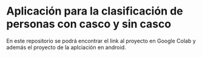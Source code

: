 # Aplicación para la clasificación de personas con casco y sin casco

En este repositorio se podrá encontrar el link al proyecto en Google Colab y además el proyecto de la aplciación en android.

